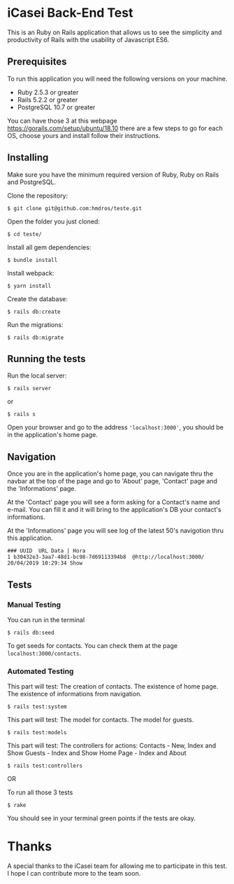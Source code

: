 # iCasei Back-End Test

This is an Ruby on Rails application that allows us to see the simplicity and productivity of Rails with the usability of Javascript ES6.

## Prerequisites

To run this application you will need the following versions on your machine.

- Ruby 2.5.3 or greater
- Rails 5.2.2 or greater
- PostgreSQL 10.7 or greater

You can have those 3 at this webpage https://gorails.com/setup/ubuntu/18.10 there are a few steps to go for each OS, choose yours and install follow their instructions.

## Installing

Make sure you have the minimum required version of Ruby, Ruby on Rails and PostgreSQL.

Clone the repository:
```
$ git clone git@github.com:hmdros/teste.git
```
Open the folder you just cloned:
```
$ cd teste/
```
Install all gem dependencies:
```
$ bundle install
```
Install webpack:

```
$ yarn install
```

Create the database:
```
$ rails db:create
```
Run the migrations:
```
$ rails db:migrate
```
## Running the tests

Run the local server:
```
$ rails server
```
or
```
$ rails s
```
Open your browser and go to the address ```'localhost:3000'```, you should be in the application's home page.


## Navigation

Once you are in the application's home page, you can navigate thru the navbar at the top of the page and go to 'About' page, 'Contact' page and the 'Informations' page.

At the 'Contact' page you will see a form asking for a Contact's name and e-mail. You can fill it and it will bring to the application's DB your contact's informations.

At the 'Informations' page you will see log of the latest 50's navigotion thru this application.

```
### UUID  URL Data | Hora
1 b30432e3-3aa7-48d1-bc98-7d69113394b8  @http://localhost:3000/ 20/04/2019 10:29:34 Show
```


## Tests

### Manual Testing

You can run in the terminal

```
$ rails db:seed
```
To get seeds for contacts. You can check them at the page ```localhost:3000/contacts```.


### Automated Testing

This part will test:
The creation of contacts.
The existence of home page.
The existence of informations from navigation.

```
$ rails test:system
```

This part will test:
The model for contacts.
The model for guests.

```
$ rails test:models
```

This part will test:
The controllers for actions:
Contacts - New, Index and Show
Guests - Index and Show
Home Page - Index and About

```
$ rails test:controllers
```


OR

To run all those 3 tests

```
$ rake
```


You should see in your terminal green points if the tests are okay.


# Thanks

A special thanks to the iCasei team for allowing me to participate in this test. I hope I can contribute more to the team soon.
